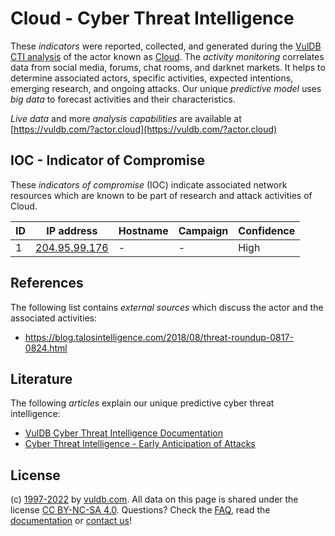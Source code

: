 # Cloud - Cyber Threat Intelligence

These _indicators_ were reported, collected, and generated during the [VulDB CTI analysis](https://vuldb.com/?kb.cti) of the actor known as [Cloud](https://vuldb.com/?actor.cloud). The _activity monitoring_ correlates data from social media, forums, chat rooms, and darknet markets. It helps to determine associated actors, specific activities, expected intentions, emerging research, and ongoing attacks. Our unique _predictive model_ uses _big data_ to forecast activities and their characteristics.

_Live data_ and more _analysis capabilities_ are available at [https://vuldb.com/?actor.cloud](https://vuldb.com/?actor.cloud)

## IOC - Indicator of Compromise

These _indicators of compromise_ (IOC) indicate associated network resources which are known to be part of research and attack activities of Cloud.

ID | IP address | Hostname | Campaign | Confidence
-- | ---------- | -------- | -------- | ----------
1 | [204.95.99.176](https://vuldb.com/?ip.204.95.99.176) | - | - | High

## References

The following list contains _external sources_ which discuss the actor and the associated activities:

* https://blog.talosintelligence.com/2018/08/threat-roundup-0817-0824.html

## Literature

The following _articles_ explain our unique predictive cyber threat intelligence:

* [VulDB Cyber Threat Intelligence Documentation](https://vuldb.com/?kb.cti)
* [Cyber Threat Intelligence - Early Anticipation of Attacks](https://www.scip.ch/en/?labs.20201022)

## License

(c) [1997-2022](https://vuldb.com/?kb.changelog) by [vuldb.com](https://vuldb.com/?kb.about). All data on this page is shared under the license [CC BY-NC-SA 4.0](https://creativecommons.org/licenses/by-nc-sa/4.0/). Questions? Check the [FAQ](https://vuldb.com/?kb.faq), read the [documentation](https://vuldb.com/?kb) or [contact us](https://vuldb.com/?contact)!
